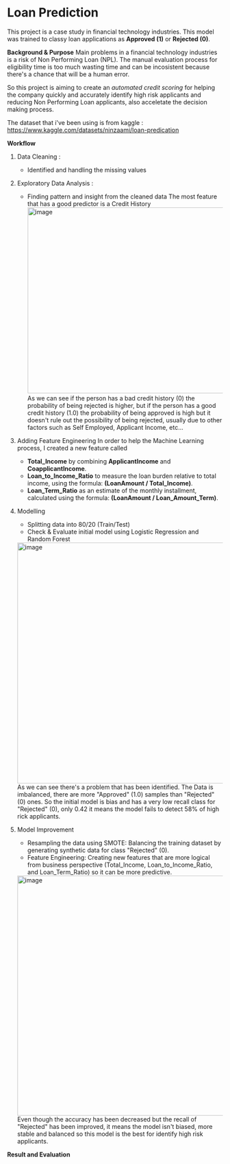 # Loan Prediction 

This project is a case study in financial technology industries. This model was trained to classy loan applications as **Approved (1)** or **Rejected (0)**.

**Background & Purpose**
Main problems in a financial technology industries is a risk of Non Performing Loan (NPL). The manual evaluation process for eligibility time is too much wasting time and can be incosistent because there's a chance that will be a human error.

So this project is aiming to create an *automated credit scoring* for helping the company quickly and accurately identify high risk applicants and reducing Non Performing Loan applicants, also acceletate the decision making process.

The dataset that i've been using is from kaggle : https://www.kaggle.com/datasets/ninzaami/loan-predication

**Workflow**

  1. Data Cleaning :
     - Identified and handling the missing values
       
  2. Exploratory Data Analysis :
     - Finding pattern and insight from the cleaned data
       The most feature that has a good predictor is a Credit History
       <img width="571" height="433" alt="image" src="https://github.com/user-attachments/assets/e462b8a1-d66c-4177-aeba-393916cf204c" />
       As we can see if the person has a bad credit history (0) the probability of being                rejected is higher, but if the person has a good credit history (1.0) the probability of         being approved is high but it doesn't rule out the possibility of being rejected, usually        due to other factors such as Self Employed, Applicant Income, etc...
       
  3. Adding Feature Engineering
     In order to help the Machine Learning process, I created a new feature called
       - **Total_Income** by combining **ApplicantIncome** and **CoapplicantIncome**.  
       - **Loan_to_Income_Ratio** to measure the loan burden relative to total income, using the formula: **(LoanAmount / Total_Income)**.
       - **Loan_Term_Ratio** as an estimate of the monthly installment, calculated using the formula: **(LoanAmount / Loan_Amount_Term)**.
       
  4. Modelling
     - Splitting data into 80/20 (Train/Test)
     - Check & Evaluate initial model using Logistic Regression and Random Forest
     <img width="558" height="561" alt="image" src="https://github.com/user-attachments/assets/1b86f3fc-79f4-40b7-92fb-61a14c14537c" />
     As we can see there's a problem that has been identified. The Data is imbalanced, there are more "Approved" (1.0) samples than "Rejected" (0) ones. So the initial model is bias and has a very low recall class for "Rejected" (0), only 0.42 it means the model fails to detect 58% of high rick applicants.

  5. Model Improvement
     - Resampling the data using SMOTE: Balancing the training dataset by generating synthetic data for class "Rejected" (0).
     - Feature Engineering: Creating new features that are more logical from business perspective (Total_Income, Loan_to_Income_Ratio, and Loan_Term_Ratio) so it can be more predictive.
     <img width="551" height="559" alt="image" src="https://github.com/user-attachments/assets/b6ee05c9-7526-403a-ae47-161472d0a346" />
     Even though the accuracy has been decreased but the recall of "Rejected" has been improved, it means the model isn't biased, more stable and balanced so this model is the best for identify high risk applicants.

**Result and Evaluation**


  



       

